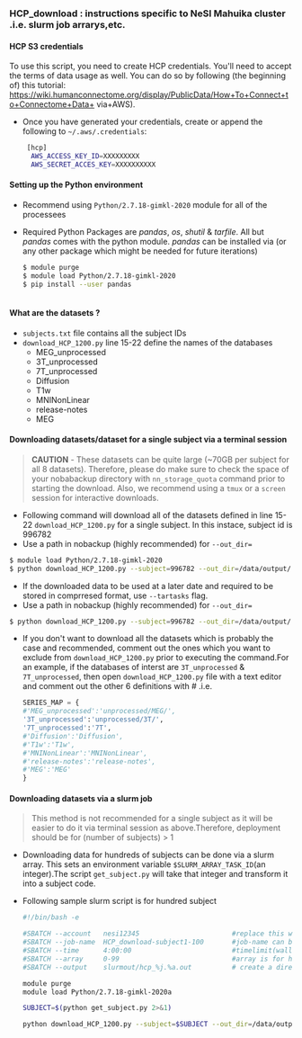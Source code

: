 ### HCP_download : instructions specific to NeSI Mahuika cluster .i.e. slurm job arrarys,etc. 

 #### HCP S3 credentials
  To use this script, you need to create HCP credentials.  You'll need to accept the terms  of data usage as well.  You can do so by following (the beginning of) this tutorial:      https://wiki.humanconnectome.org/display/PublicData/How+To+Connect+to+Connectome+Data+    via+AWS).
   
* Once you have generated your credentials, create or append the following to `~/.aws/.credentials`:

    ```bash
     [hcp]
      AWS_ACCESS_KEY_ID=XXXXXXXXX
      AWS_SECRET_ACCES_KEY=XXXXXXXXXX
    ```

 #### Setting up the Python environment

* Recommend using `Python/2.7.18-gimkl-2020` module for all of the processees
* Required Python Packages are *pandas*, *os*, *shutil* & *tarfile*. All but *pandas* comes with the python module. *pandas* can be installed via (or any other package which might be needed for future iterations) 

    ```bash
    $ module purge
    $ module load Python/2.7.18-gimkl-2020
    $ pip install --user pandas
            
    ```
 #### What are the datasets ?

* `subjects.txt` file contains all the subject IDs
* `download_HCP_1200.py` line 15-22 define the names of the databases
  * MEG_unprocessed
  * 3T_unprocessed
  * 7T_unprocessed
  * Diffusion
  * T1w
  * MNINonLinear
  * release-notes
  * MEG

#### Downloading datasets/dataset for a single subject via a terminal session

>**CAUTION** - These datasets can be quite large (~70GB per subject for all 8 datasets). Therefore, please do make sure to check the space of your nobabackup directory with `nn_storage_quota` command prior to starting the download. Also, we recommend using a `tmux` or a `screen` session for interactive downloads. 

* Following command will download all of the datasets defined in line 15-22 `download_HCP_1200.py` for a single subject. In this instace, subject id is 996782
* Use a path in nobackup (highly recommended) for `--out_dir=`

```bash
$ module load Python/2.7.18-gimkl-2020
$ python download_HCP_1200.py --subject=996782 --out_dir=/data/output/
```
* If the downloaded data to be used at a later date and required to be stored in comprresed format, use `--tartasks` flag. 
* Use a path in nobackup (highly recommended) for `--out_dir=`

```bash
$ python download_HCP_1200.py --subject=996782 --out_dir=/data/output/ --tartasks
```
* If you don't want to download all the datasets which is probably the case and recommended, comment out the ones which you want to exclude from `download_HCP_1200.py` prior to executing the command.For an example, if the databases of interst are `3T_unprocessed` & `7T_unprocessed`, then open `download_HCP_1200.py` file with a text editor and comment out the other 6 definitions with # .i.e. 

    ```python
    SERIES_MAP = {
    #'MEG_unprocessed':'unprocessed/MEG/',
    '3T_unprocessed':'unprocessed/3T/',
    '7T_unprocessed':'7T',
    #'Diffusion':'Diffusion',
    #'T1w':'T1w',
    #'MNINonLinear':'MNINonLinear',
    #'release-notes':'release-notes',
    #'MEG':'MEG'
    }
    ```
#### Downloading datasets via a slurm job

>This method is not recommended for a single subject as it will be easier to do it via terminal session as above.Therefore, deployment should be for (number of subjects) > 1

* Downloading data for hundreds of subjects can be done via a slurm array. This sets an environment variable `$SLURM_ARRAY_TASK_ID`(an integer).The script `get_subject.py` will take that integer and transform it into a subject code. 
* Following sample slurm script is for hundred subject

    ```bash
    #!/bin/bash -e

    #SBATCH --account   nesi12345                       #replace this with your NeSI project code
    #SBATCH --job-name  HCP_download-subject1-100       #job-name can be anything you prefer
    #SBATCH --time      4:00:00                         #timelimit(walltime)in HH:MM:SS
    #SBATCH --array     0-99                            #array is for hundred subjects : starts from 0
    #SBATCH --output    slurmout/hcp_%j.%a.out          # create a directory name "slurmout" in the current working directory and redirect slurm .out files to it

    module purge
    module load Python/2.7.18-gimkl-2020a

    SUBJECT=$(python get_subject.py 2>&1)

    python download_HCP_1200.py --subject=$SUBJECT --out_dir=/data/output/ --tartasks
    ```
